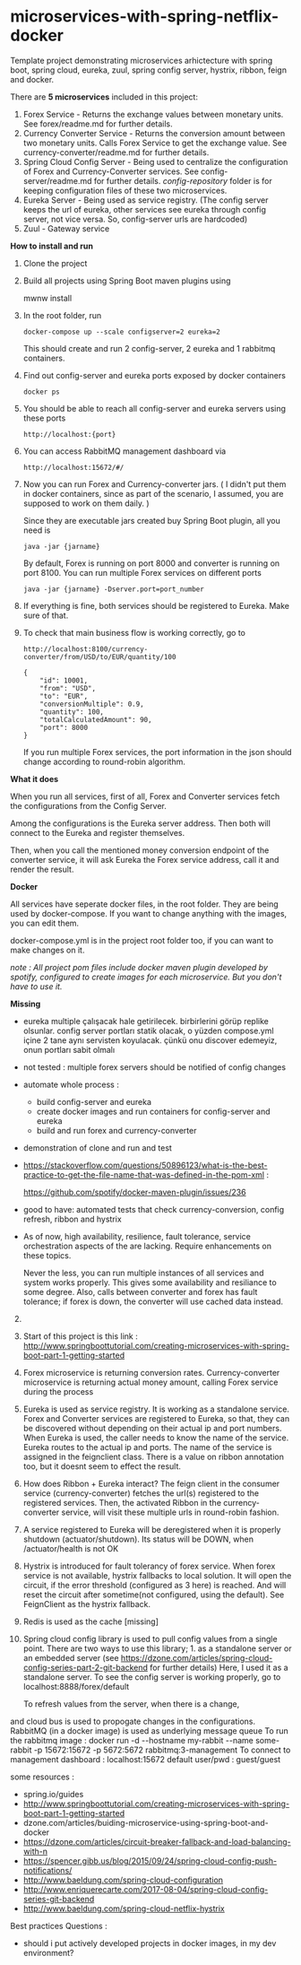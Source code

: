 # microservices-with-spring-netflix-docker

Template project demonstrating microservices arhictecture with spring boot, spring cloud, eureka, zuul, spring config server, hystrix, ribbon, feign and docker. 

There are **5 microservices** included in this project:

 1. Forex Service - Returns the exchange values between monetary units. See forex/readme.md for further details.
 2. Currency Converter Service - Returns the conversion amount between two monetary units. Calls Forex Service to get the exchange value. See currency-converter/readme.md for further details.  
 3. Spring Cloud Config Server - Being used to centralize the configuration of Forex and Currency-Converter services. See config-server/readme.md for further details.
   _config-repository_ folder is for keeping configuration files of these two microservices.  
 4. Eureka Server - Being used as service registry. (The config server keeps the url of eureka, other services see eureka through config server, not vice versa. So, config-server urls are hardcoded)
 5. Zuul - Gateway service

**How to install and run**

 1. Clone the project
 2. Build all projects using Spring Boot maven plugins using
 
    mwnw install 
    
 3. In the root folder, run 
 
        docker-compose up --scale configserver=2 eureka=2
        
    This should create and run 2 config-server, 2 eureka and 1 rabbitmq containers.
  
 4. Find out config-server and eureka ports exposed by docker containers 
 
        docker ps
        
 5. You should be able to reach all config-server and eureka servers using these ports 
 
        http://localhost:{port}     
        
 6. You can access RabbitMQ management dashboard via 
 
        http://localhost:15672/#/            
            
 4. Now you can run Forex and Currency-converter jars. ( I didn't put them in docker containers, since as part of the scenario, I assumed, you are supposed to work on them daily. )
 
    Since they are executable jars created buy Spring Boot plugin, all you need is  

        java -jar {jarname}
        
    By default, Forex is running on port 8000 and converter is running on port 8100. You can run multiple Forex services on different ports
     
        java -jar {jarname} -Dserver.port=port_number
         
 5. If everything is fine, both services should be registered to Eureka. Make sure of that.  
 
 6. To check that main business flow is working correctly, go to 
   
        http://localhost:8100/currency-converter/from/USD/to/EUR/quantity/100  
   
        {
            "id": 10001,
            "from": "USD",
            "to": "EUR",
            "conversionMultiple": 0.9,
            "quantity": 100,
            "totalCalculatedAmount": 90,
            "port": 8000
        }
        
    If you run multiple Forex services, the port information in the json should change according to round-robin algorithm.
        

**What it does**

 When you run all services, first of all, Forex and Converter services fetch the configurations from the Config Server. 
 
 Among the configurations is the Eureka server address. Then both will connect to the Eureka and register themselves.
 
 Then, when you call the mentioned money conversion endpoint of the converter service, it will ask Eureka the Forex service address, call it and render the result.  
 

**Docker**

All services have seperate docker files, in the root folder. They are being used by docker-compose. If you want to change anything with the images, you can edit them.

docker-compose.yml is in the project root folder too, if you can want to make changes on it. 

_note : All project pom files include docker maven plugin developed by spotify, configured to create images for each microservice. But you don't have to use it._ 
  
**Missing**  

 - eureka multiple çalışacak hale getirilecek. birbirlerini görüp replike olsunlar.
   config server portları statik olacak, o yüzden compose.yml içine 2 tane aynı servisten koyulacak.
   çünkü onu discover edemeyiz, onun portları sabit olmalı
 
 - not tested : multiple forex servers should be notified of config changes
 - automate whole process :
   - build config-server and eureka
   - create docker images and run containers for config-server and eureka
   - build and run forex and currency-converter
 - demonstration of clone and run and test
 - https://stackoverflow.com/questions/50896123/what-is-the-best-practice-to-get-the-file-name-that-was-defined-in-the-pom-xml : 
    
    https://github.com/spotify/docker-maven-plugin/issues/236
    
 - good to have: automated tests that check currency-conversion, config refresh, ribbon and hystrix
 
 - As of now, high availability, resilience, fault tolerance, service orchestration aspects of the are lacking. Require enhancements on these topics.

    Never the less, you can run multiple instances of all services and system works properly. This gives some availability and resiliance to some degree. 
Also, calls between converter and forex has fault tolerance; if forex is down, the converter will use cached data instead.

2.  
1. Start of this project is this link : http://www.springboottutorial.com/creating-microservices-with-spring-boot-part-1-getting-started
3. Forex microservice is returning conversion rates. Currency-converter microservice is returning actual money amount, calling Forex service during the process
6. Eureka is used as service registry. It is working as a standalone service. 
   Forex and Converter services are registered to Eureka, so that, they can be discovered without depending on their actual ip and port numbers.
   When Eureka is used, the caller needs to know the name of the service. Eureka routes to the actual ip and ports.
   The name of the service is assigned in the feignclient class. There is a value on ribbon annotation too, but it doesnt seem to effect the result.  
7. How does Ribbon + Eureka interact? 
	The feign client in the consumer service (currency-converter) fetches the url(s) registered to the registered services. 
	Then, the activated Ribbon in the currency-converter service, will visit these multiple urls in round-robin fashion. 
8. A service registered to Eureka will be deregistered when it is properly shutdown (actuator/shutdown). Its status will be DOWN, when /actuator/health is not OK
9. Hystrix is introduced for fault tolerancy of forex service. When forex service is not available, hystrix fallbacks to local solution. 
   It will open the circuit, if the error threshold (configured as 3 here) is reached. And will reset the circuit after sometime(not configured, using the default).
   See FeignClient as the hystrix fallback.
10. Redis is used as the cache [missing]
11. Spring cloud config library is used to pull config values from a single point. 
	There are two ways to use this library; 1. as a standalone server or an embedded server (see https://dzone.com/articles/spring-cloud-config-series-part-2-git-backend for further details)
	Here, I used it as a standalone server. 
	To see the config server is working properly, go to localhost:8888/forex/default

	To refresh values from the server, when there is a change, 
	
 and cloud bus is used to propogate changes in the configurations. RabbitMQ (in a docker image) is used as underlying message queue
    To run the rabbitmq image : docker run -d --hostname my-rabbit --name some-rabbit -p 15672:15672 -p 5672:5672 rabbitmq:3-management
	To connect to management dashboard : localhost:15672
	default user/pwd : guest/guest


   

some resources :
 - spring.io/guides
 - http://www.springboottutorial.com/creating-microservices-with-spring-boot-part-1-getting-started
 - dzone.com/articles/buiding-microservice-using-spring-boot-and-docker
 - https://dzone.com/articles/circuit-breaker-fallback-and-load-balancing-with-n
 - https://spencer.gibb.us/blog/2015/09/24/spring-cloud-config-push-notifications/
 - http://www.baeldung.com/spring-cloud-configuration
 - http://www.enriquerecarte.com/2017-08-04/spring-cloud-config-series-git-backend
 - http://www.baeldung.com/spring-cloud-netflix-hystrix


Best practices Questions :
 - should i put actively developed projects in docker images, in my dev environment?
 